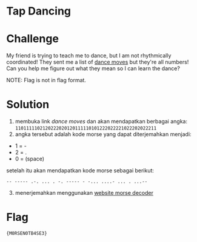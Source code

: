 # Tap Dancing

# Challenge
My friend is trying to teach me to dance, but I am not rhythmically coordinated! They sent me a list of [dance moves](https://static.tjctf.org/518d6851c71c5482dbd5bbe812b678684238c8f4e9e9b3d95a188f7db83a0870_cipher.txt) but they're all numbers! Can you help me figure out what they mean so I can learn the dance?

NOTE: Flag is not in flag format.

# Solution 
1. membuka link _dance moves_ dan akan mendapatkan berbagai angka: ```1101111102120222020120111110101222022221022202022211```
2. angka tersebut adalah kode morse yang dapat diterjemahkan menjadi: 
  - 1 = -
  - 2 = .
  - 0 = (space) 

setelah itu akan mendapatkan kode morse sebagai berikut: 
```
-- ----- .-. ... . -. ----- - -... ....- ... . ...--
```
3. menerjemahkan menggunakan [website morse decoder](https://morsecode.world/international/translator.html)

# Flag
```{M0RSEN0TB4SE3}```
